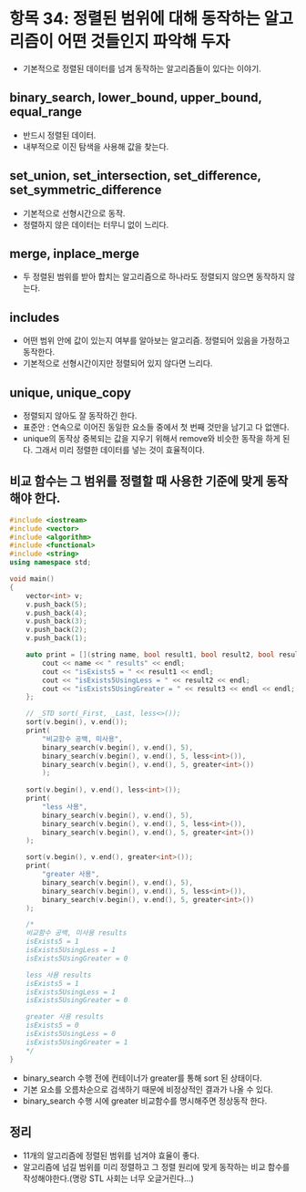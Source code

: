 # 항목 34: 정렬된 범위에 대해 동작하는 알고리즘이 어떤 것들인지 파악해 두자

* 기본적으로 정렬된 데이터를 넘겨 동작하는 알고리즘들이 있다는 이야기.

## binary_search, lower_bound, upper_bound, equal_range

* 반드시 정렬된 데이터.
* 내부적으로 이진 탐색을 사용해 값을 찾는다.

## set_union, set_intersection, set_difference, set_symmetric_difference

* 기본적으로 선형시간으로 동작.
* 정렬하지 않은 데이터는 터무니 없이 느리다.

## merge, inplace_merge

* 두 정렬된 범위를 받아 합치는 알고리즘으로 하나라도 정렬되지 않으면 동작하지 않는다.

## includes

* 어떤 범위 안에 값이 있는지 여부를 알아보는 알고리즘. 정렬되어 있음을 가정하고 동작한다.
* 기본적으로 선형시간이지만 정렬되어 있지 않다면 느리다.

## unique, unique_copy

* 정렬되지 않아도 잘 동작하긴 한다.
* 표준안 : 연속으로 이어진 동일한 요소들 중에서 첫 번째 것만을 남기고 다 없앤다.
* unique의 동작상 중복되는 값을 지우기 위해서 remove와 비슷한 동작을 하게 된다. 그래서 미리 정렬한 데이터를 넣는 것이 효율적이다.

## 비교 함수는 그 범위를 정렬할 때 사용한 기준에 맞게 동작해야 한다.

```c++
#include <iostream>
#include <vector>
#include <algorithm>
#include <functional>
#include <string>
using namespace std;

void main()
{
    vector<int> v;
    v.push_back(5);
    v.push_back(4);
    v.push_back(3);
    v.push_back(2);
    v.push_back(1);

    auto print = [](string name, bool result1, bool result2, bool result3) {
        cout << name << " results" << endl;
        cout << "isExists5 = " << result1 << endl;
        cout << "isExists5UsingLess = " << result2 << endl;
        cout << "isExists5UsingGreater = " << result3 << endl << endl;
    };

    // _STD sort(_First, _Last, less<>());
    sort(v.begin(), v.end());
    print(
        "비교함수 공백, 미사용",
        binary_search(v.begin(), v.end(), 5),
        binary_search(v.begin(), v.end(), 5, less<int>()),
        binary_search(v.begin(), v.end(), 5, greater<int>())
        );
    
    sort(v.begin(), v.end(), less<int>());
    print(
        "less 사용",
        binary_search(v.begin(), v.end(), 5),
        binary_search(v.begin(), v.end(), 5, less<int>()),
        binary_search(v.begin(), v.end(), 5, greater<int>())
    );

    sort(v.begin(), v.end(), greater<int>());
    print(
        "greater 사용",
        binary_search(v.begin(), v.end(), 5),
        binary_search(v.begin(), v.end(), 5, less<int>()),
        binary_search(v.begin(), v.end(), 5, greater<int>())
    );

    /*
    비교함수 공백, 미사용 results
    isExists5 = 1
    isExists5UsingLess = 1
    isExists5UsingGreater = 0

    less 사용 results
    isExists5 = 1
    isExists5UsingLess = 1
    isExists5UsingGreater = 0

    greater 사용 results
    isExists5 = 0
    isExists5UsingLess = 0
    isExists5UsingGreater = 1
    */
}
```

* binary_search 수행 전에 컨테이너가 greater를 통해 sort 된 상태이다.
* 기본 요소를 오름차순으로 검색하기 때문에 비정상적인 결과가 나올 수 있다.
* binary_search 수행 시에 greater 비교함수를 명시해주면 정상동작 한다.


## 정리

* 11개의 알고리즘에 정렬된 범위를 넘겨야 효율이 좋다.
* 알고리즘에 넘길 범위를 미리 정렬하고 그 정렬 원리에 맞게 동작하는 비교 함수를 작성해야한다.(명랑 STL 사회는 너무 오글거린다...)